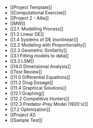 - [[Project Template]]
- [[Computational Exercise]]
- [[Project 2 - Allie]]
- [[MW]]
- [[2.1. Modelling Process]]
- [[1.3 Linear DE]]
- [[1.4 Systems of DE (nonlinear)]]
- [[2.2 Modeling with Proportionality]]
- [[2.3 Geometric Similarity]]
- [[3.1 Fitting models to data]]
- [[3.3 LSM]]
- [[14.0 Dimensional Analysis]]
- [[Test Review]]
- [[11.0 Differential Equations]]
- [[11.2 Drug Dosage]]
- [[11.4 Graphical Solutions]]
- [[12.1 Graphing]]
- [[12.2 Competitive Hunters]]
- [[12.3 Predator-Prey Model (1920's)]]
- [[7.2 Optimization]]
- [[Project 4]]
- [[Sample Test]]
